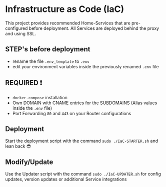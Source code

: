 # Infrastructure as Code (IaC)
This project provides recommended Home-Services that are pre-configured before deployment.
All Services are deployed behind the proxy and using SSL.

## STEP's before deployment
* rename the file `.env_template` to `.env`
* edit your environment variables inside the previously renamed `.env` file

## REQUIRED ❗️
* `docker-compose` installation
* Own DOMAIN with CNAME entries for the SUBDOMAINS (Alias values inside the `.env` file)
* Port Forwarding `80` and `443` on your Router configurations

## Deployment
Start the deployment script with the command `sudo ./IaC-STARTER.sh` and lean back 😎

## Modify/Update
Use the Updater script with the command `sudo ./IaC-UPDATER.sh` for config updates, version updates or additional Service integrations
